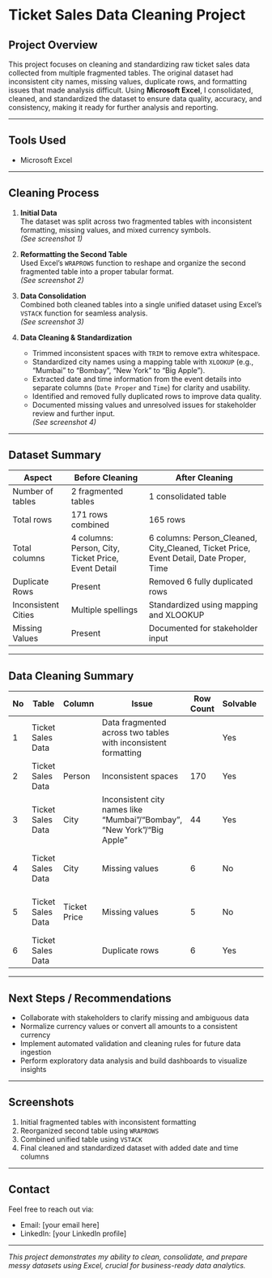# Ticket Sales Data Cleaning Project

## Project Overview
This project focuses on cleaning and standardizing raw ticket sales data collected from multiple fragmented tables. The original dataset had inconsistent city names, missing values, duplicate rows, and formatting issues that made analysis difficult. Using **Microsoft Excel**, I consolidated, cleaned, and standardized the dataset to ensure data quality, accuracy, and consistency, making it ready for further analysis and reporting.

---

## Tools Used
- Microsoft Excel

---

## Cleaning Process
1. **Initial Data**  
   The dataset was split across two fragmented tables with inconsistent formatting, missing values, and mixed currency symbols.  
   *(See screenshot 1)*

2. **Reformatting the Second Table**  
   Used Excel’s `WRAPROWS` function to reshape and organize the second fragmented table into a proper tabular format.  
   *(See screenshot 2)*

3. **Data Consolidation**  
   Combined both cleaned tables into a single unified dataset using Excel’s `VSTACK` function for seamless analysis.  
   *(See screenshot 3)*

4. **Data Cleaning & Standardization**  
   - Trimmed inconsistent spaces with `TRIM` to remove extra whitespace.  
   - Standardized city names using a mapping table with `XLOOKUP` (e.g., “Mumbai” to “Bombay”, “New York” to “Big Apple”).  
   - Extracted date and time information from the event details into separate columns (`Date Proper` and `Time`) for clarity and usability.  
   - Identified and removed fully duplicated rows to improve data quality.  
   - Documented missing values and unresolved issues for stakeholder review and further input.  
   *(See screenshot 4)*

---

## Dataset Summary

| Aspect              | Before Cleaning                  | After Cleaning                          |
|---------------------|--------------------------------|---------------------------------------|
| Number of tables    | 2 fragmented tables             | 1 consolidated table                   |
| Total rows          | 171 rows combined               | 165 rows                              |
| Total columns       | 4 columns: Person, City, Ticket Price, Event Detail | 6 columns: Person_Cleaned, City_Cleaned, Ticket Price, Event Detail, Date Proper, Time |
| Duplicate Rows      | Present                        | Removed 6 fully duplicated rows       |
| Inconsistent Cities | Multiple spellings             | Standardized using mapping and XLOOKUP|
| Missing Values      | Present                       | Documented for stakeholder input      |

---

## Data Cleaning Summary

| No | Table            | Column       | Issue                                                                                            | Row Count | Solvable | Resolution                                    |
|----|------------------|--------------|-------------------------------------------------------------------------------------------------|-----------|----------|-----------------------------------------------|
| 1  | Ticket Sales Data |              | Data fragmented across two tables with inconsistent formatting                                  |           | Yes      | Used `VSTACK` to vertically combine tables    |
| 2  | Ticket Sales Data | Person       | Inconsistent spaces                                                                              | 170       | Yes      | Applied `TRIM` to clean spaces                  |
| 3  | Ticket Sales Data | City         | Inconsistent city names like “Mumbai”/“Bombay”, “New York”/“Big Apple”                            | 44        | Yes      | Standardized city names via mapping + `XLOOKUP`|
| 4  | Ticket Sales Data | City         | Missing values                                                                                   | 6         | No       | Documented for stakeholder input                |
| 5  | Ticket Sales Data | Ticket Price | Missing values                                                                                   | 5         | No       | Documented for stakeholder input                |
| 6  | Ticket Sales Data |              | Duplicate rows                                                                                   | 6         | Yes      | Removed to ensure data quality                   |

---

## Next Steps / Recommendations
- Collaborate with stakeholders to clarify missing and ambiguous data  
- Normalize currency values or convert all amounts to a consistent currency  
- Implement automated validation and cleaning rules for future data ingestion  
- Perform exploratory data analysis and build dashboards to visualize insights  

---

## Screenshots  
1. Initial fragmented tables with inconsistent formatting  
2. Reorganized second table using `WRAPROWS`  
3. Combined unified table using `VSTACK`  
4. Final cleaned and standardized dataset with added date and time columns  

---

## Contact  
Feel free to reach out via:  
- Email: [your email here]  
- LinkedIn: [your LinkedIn profile]

---

*This project demonstrates my ability to clean, consolidate, and prepare messy datasets using Excel, crucial for business-ready data analytics.*



